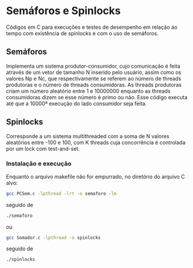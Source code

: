 # Semáforos e Spinlocks
Códigos em C para execuções e testes de desempenho em relação ao tempo com existência de spinlocks e com o uso de semáforos.

## Semáforos
Implementa um sistema produtor-consumidor, cujo comunicação é feita através de um vetor de tamanho N inserido pelo usuário, assim como os valores Np e Nc, 
que respectivamente se referem ao número de threads produtoras e o número de threads consumidoras. As threads produtoras criam um número aleatório entre 1
e 10000000 enquanto as threads consumidoras dizem se esse número é primo ou não. Esse código executa até que a 10000ª execução do lado consumidor seja feita.

## Spinlocks
Corresponde a um sistema multithreaded com a soma de N valores aleatórios entre -100 e 100, com K threads cuja concorrência é controlada por um lock com test-and-set.

### Instalação e execução
Enquanto o arquivo makefile não for empurrado, no diretório do arquivo C alvo:
```sh
gcc PCSem.c -lpthread -lrt -o semaforo -lm
```
seguido de 
```sh
./semaforo
```
ou
```sh
gcc Somador.c -lpthread -o spinlocks
```
seguido de
```sh
./spinlocks
```
